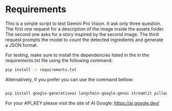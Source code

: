 # Requirements
This is a simple script to test Gemini Pro Vision. It ask only three question. The first one request for a description of the image inside the assets folder. The second one asks for a story inspired by the second image. The third request prompts the model to count the detected ingredients and generate a JSON format.

For testing, make sure to install the dependencies listed in the  in the requirements.txt file using the following command:

```sh
pip install -r requirements.txt

```

Alternatively, if you prefer you can use the command bellow:

```sh 

pip install google-generativeai langchain-google-genai streamlit pillow

```
For your API_KEY please visit the site of AI Google: https://ai.google.dev/
